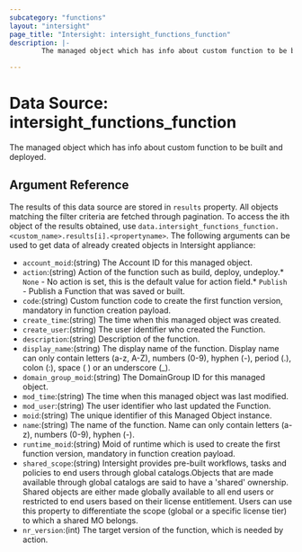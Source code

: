 ```yaml
---
subcategory: "functions"
layout: "intersight"
page_title: "Intersight: intersight_functions_function"
description: |-
        The managed object which has info about custom function to be built and deployed.

---
```


# Data Source: intersight_functions_function
The managed object which has info about custom function to be built and deployed.
## Argument Reference
The results of this data source are stored in `results` property.
All objects matching the filter criteria are fetched through pagination.
To access the ith object of the results obtained, use `data.intersight_functions_function.<custom_name>.results[i].<propertyname>`.
The following arguments can be used to get data of already created objects in Intersight appliance:
* `account_moid`:(string) The Account ID for this managed object. 
* `action`:(string) Action of the function such as build, deploy, undeploy.* `None` - No action is set, this is the default value for action field.* `Publish` - Publish a Function that was saved or built. 
* `code`:(string) Custom function code to create the first function version, mandatory in function creation payload. 
* `create_time`:(string) The time when this managed object was created. 
* `create_user`:(string) The user identifier who created the Function. 
* `description`:(string) Description of the function. 
* `display_name`:(string) The display name of the function. Display name can only contain letters (a-z, A-Z), numbers (0-9), hyphen (-), period (.), colon (:), space ( ) or an underscore (_). 
* `domain_group_moid`:(string) The DomainGroup ID for this managed object. 
* `mod_time`:(string) The time when this managed object was last modified. 
* `mod_user`:(string) The user identifier who last updated the Function. 
* `moid`:(string) The unique identifier of this Managed Object instance. 
* `name`:(string) The name of the function. Name can only contain letters (a-z), numbers (0-9), hyphen (-). 
* `runtime_moid`:(string) Moid of runtime which is used to create the first function version, mandatory in function creation payload. 
* `shared_scope`:(string) Intersight provides pre-built workflows, tasks and policies to end users through global catalogs.Objects that are made available through global catalogs are said to have a 'shared' ownership. Shared objects are either made globally available to all end users or restricted to end users based on their license entitlement. Users can use this property to differentiate the scope (global or a specific license tier) to which a shared MO belongs. 
* `nr_version`:(int) The target version of the function, which is needed by action. 
 
